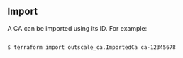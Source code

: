 ## Import

A CA can be imported using its ID. For example:

```console

$ terraform import outscale_ca.ImportedCa ca-12345678

```